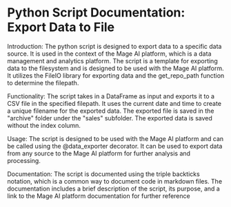 # Python Script Documentation: Export Data to File

Introduction:
The python script is designed to export data to a specific data source. It is used in the context of the Mage AI platform, which is a data management and analytics platform. The script is a template for exporting data to the filesystem and is designed to be used with the Mage AI platform. It utilizes the FileIO library for exporting data and the get_repo_path function to determine the filepath.

Functionality:
The script takes in a DataFrame as input and exports it to a CSV file in the specified filepath. It uses the current date and time to create a unique filename for the exported data. The exported file is saved in the "archive" folder under the "sales" subfolder. The exported data is saved without the index column.

Usage:
The script is designed to be used with the Mage AI platform and can be called using the @data_exporter decorator. It can be used to export data from any source to the Mage AI platform for further analysis and processing.

Documentation:
The script is documented using the triple backticks notation, which is a common way to document code in markdown files. The documentation includes a brief description of the script, its purpose, and a link to the Mage AI platform documentation for further reference
